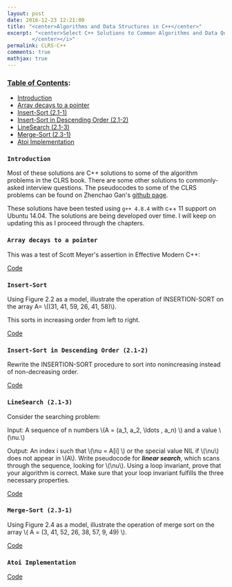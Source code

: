 ```yaml
---
layout: post
date: 2016-12-23 12:21:00
title: "<center>Algorithms and Data Structures in C++</center>"
excerpt: "<center>Select C++ Solutions to Common Algorithms and Data Questions
        </center></i>"
permalink: CLRS-C++
comments: true
mathjax: true
---
```


<script type="text/x-mathjax-config">
MathJax.Hub.Config({
  TeX: { equationNumbers: { autoNumber: "AMS" } }
});
</script>

<!--Mathjax Parser -->
<script type="text/javascript" async
  src="https://cdn.mathjax.org/mathjax/latest/MathJax.js?config=TeX-MML-AM_CHTML">
</script>

<script type="text/x-mathjax-config">
MathJax.Hub.Config({
  tex2jax: {inlineMath: [['$','$'], ['\\(','\\)']]}
});
</script>

### [Table of Contents](#table-of-contents):

  - [Introduction](#introduction)
  - [Array decays to a pointer](#array-decays-to-a-pointer)
  - [Insert-Sort (2.1-1)](#insert-sort)
  - [Insert-Sort in Descending Order (2.1-2)](#insert-sort-in-descending-order-(2.1-2))
  - [LineSearch (2.1-3)](#lineSearch-(2.1-3))
  - [Merge-Sort (2.3-1)](#merge-sort-(2.3-1))
  - [Atoi Implementation](#atoi-implementation)

<a name='introduction'></a>
### `Introduction`

Most of these solutions are C++ solutions to some of the algorithm problems in the CLRS book. 
There are some other solutions to commonly-asked interview questions.
The pseudocodes to some of the CLRS problems can be found on Zhenchao Gan's [github page](https://github.com/gzc/CLRS).

These solutions have been tested using `g++ 4.8.4` with c++ 11 support on Ubuntu 14.04. The solutions are being developed over time. I will keep on updating this as I proceed through the chapters. 

<a name='array-decays-to-a-pointer'></a>
### `Array decays to a pointer`

This was a test of Scott Meyer's assertion in Effective Modern C++:

[Code](https://github.com/lakehanne/CLRS/blob/master/src/arraydecaystopointer.cxx)

<a name='insert-sort'></a>
### `Insert-Sort`

Using Figure 2.2 as a model, illustrate the operation of INSERTION-SORT on the
array A= \\((31, 41, 59, 26, 41, 58)\\).

This sorts in increasing order from left to right.

[Code](https://github.com/lakehanne/CLRS/blob/master/src/insertsort.cxx)

<a name='insert-sort-in-descending-order-(2.1-2)'></a>
### `Insert-Sort in Descending Order (2.1-2)`

Rewrite the INSERTION-SORT procedure to sort into nonincreasing instead of non-decreasing order.

[Code](https://github.com/lakehanne/CLRS/blob/master/src/insertsort_descending.cxx)

<a name='lineSearch-(2.1-3)'></a>
### `LineSearch (2.1-3)`

Consider the searching problem:

Input: A sequence of n numbers \\(A = (a\_1, a\_2, \ldots , a\_n) \\) and a value \\(\nu.\\)

Output: An index i such that \\(\nu = A[i] \\) or the special value NIL if \\(\nu\\) does not appear in \\(A\\).
Write pseudocode for _**linear search**_, which scans through the sequence, looking for \\(\nu\\). Using a loop invariant, prove that your algorithm is correct. Make sure that your loop invariant fulfills the three necessary properties.

[Code](https://github.com/lakehanne/CLRS/blob/master/src/linesearch.cxx)

<a name='merge-sort-(2.3-1)'></a>
### `Merge-Sort (2.3-1)`

Using Figure 2.4 as a model, illustrate the operation of merge sort on the array \\( A = (3, 41, 52, 26, 38, 57, 9, 49) \\).

[Code](https://github.com/lakehanne/CLRS/blob/master/src/mergesort.cxx)

<a name='atoi-implementation'></a>
### `Atoi Implementation`

[Code](https://github.com/lakehanne/CLRS/blob/master/src/atoi.cxx)